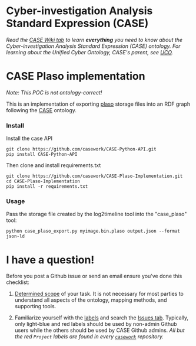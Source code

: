 # Cyber-investigation Analysis Standard Expression (CASE)

_Read the [CASE Wiki tab](https://github.com/casework/CASE/wiki) to learn **everything** you need to know about the Cyber-investigation Analysis Standard Expression (CASE) ontology._
_For learning about the Unified Cyber Ontology, CASE's parent, see [UCO](https://github.com/ucoProject/UCO)._

# CASE Plaso implementation

*Note: This POC is not ontology-correct!*

This is an implementation of exporting [plaso](https://github.com/log2timeline/plaso) storage files into an
RDF graph following the [CASE](https://github.com/casework/CASE) ontology.


### Install

Install the case API
```
git clone https://github.com/casework/CASE-Python-API.git
pip install CASE-Python-API
```

Then clone and install requirements.txt
```
git clone https://github.com/casework/CASE-Plaso-Implementation.git
cd CASE-Plaso-Implementation
pip install -r requirements.txt
```


### Usage
Pass the storage file created by the log2timeline tool into the "case_plaso" tool:
```
python case_plaso_export.py myimage.bin.plaso output.json --format json-ld
```

# I have a question!

Before you post a Github issue or send an email ensure you've done this checklist:

1. [Determined scope](https://caseontology.org/ontology/start.html#scope) of your task. It is not necessary for most parties to understand all aspects of the ontology, mapping methods, and supporting tools.

2. Familiarize yourself with the [labels](https://github.com/casework/CASE-Implementation-Plaso/labels) and search the [Issues tab](https://github.com/casework/CASE-Implementation-Plaso/issues). Typically, only light-blue and red labels should be used by non-admin Github users while the others should be used by CASE Github admins.
*All but the red `Project` labels are found in every [`casework`](https://github.com/casework) repository.*
